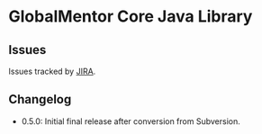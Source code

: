# GlobalMentor Core Java Library

## Issues

Issues tracked by [JIRA](https://globalmentor.atlassian.net/browse/JAVA).

## Changelog

- 0.5.0: Initial final release after conversion from Subversion. 
